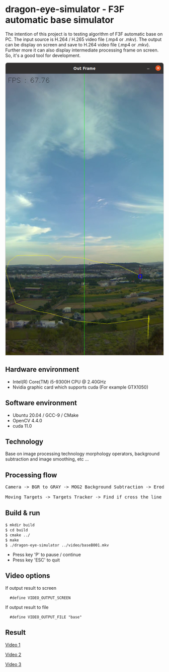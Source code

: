 # dragon-eye-simulator - F3F automatic base simulator

The intention of this project is to testing algorithm of F3F automatic base on PC. The input source is H.264 / H.265 video file (.mp4 or .mkv). The output can be display on screen and save to H.264 video file (.mp4 or .mkv). Further more it can also display intermediate processing frame on screen. So, it's a good tool for development.

![Alt text](Screenshot.png?raw=true "Screenshot")

## Hardware environment

* Intel(R) Core(TM) i5-9300H CPU @ 2.40GHz
* Nvidia graphic card which supports cuda (For example GTX1050)

## Software environment

* Ubuntu 20.04 / GCC-9 / CMake  
* OpenCV 4.4.0  
* cuda 11.0  

## Technology

Base on image processing technology morphology operators, background subtraction and image smoothing, etc ...

## Processing flow

<pre>
Camera -> BGR to GRAY -> MOG2 Background Subtraction -> Erode -> Dilate -> Find Contour -> Anti cloud -> Moving Targets  
       
Moving Targets -> Targets Tracker -> Find if cross the line
</pre>

## Build & run

```
$ mkdir build
$ cd build
$ cmake ../
$ make
$ ./dragon-eye-simulator ../video/baseB001.mkv
```

* Press key 'P' to pause / continue
* Press key 'ESC' to quit

## Video options

If output result to screen

```
  #define VIDEO_OUTPUT_SCREEN
```

If output result to file

```
  #define VIDEO_OUTPUT_FILE "base"
```

## Result

[Video 1](https://www.youtube.com/watch?v=g1BrMynNwn8)  

[Video 2](https://youtu.be/D6D2nifsbDQ)

[Video 3](https://youtu.be/fjrS-nNDypw)



